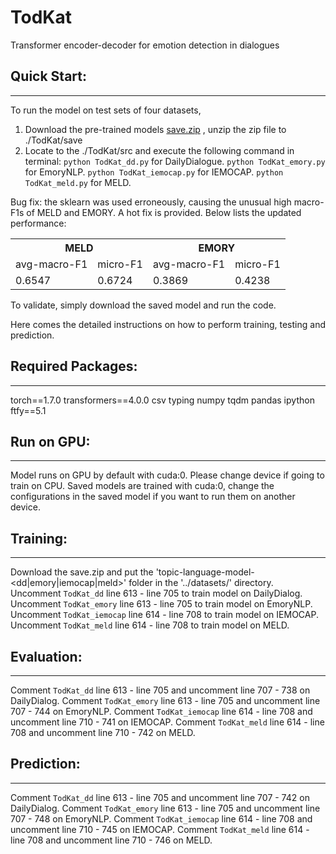 # TodKat
Transformer encoder-decoder for emotion detection in dialogues

## Quick Start:
------------------------------------------------------
To run the model on test sets of four datasets,
1. Download the pre-trained models [save.zip](https://todcatsaves.s3.eu-west-2.amazonaws.com/save.zip) , unzip the zip file to ./TodKat/save
2. Locate to the ./TodKat/src and execute the following command in terminal:
    `python TodKat_dd.py` for DailyDialogue.
    `python TodKat_emory.py` for EmoryNLP.
    `python TodKat_iemocap.py` for IEMOCAP.
    `python TodKat_meld.py` for MELD. 

Bug fix: the sklearn was used erroneously, causing the unusual high macro-F1s of MELD and EMORY. A hot fix is provided. Below lists the updated performance:
<table>
  <tr>
 <th colspan="2">MELD</th>
 <th colspan="2">EMORY</th>
  </tr>
  <tr>
 <td>avg-macro-F1</td>
 <td>micro-F1</td>
  <td>avg-macro-F1</td>
 <td>micro-F1</td>
  </tr>
  <tr>
 <td>0.6547</td>
 <td>0.6724</td>
 <td>0.3869</td>
 <td>0.4238</td>
  </tr>  
</table>

To validate, simply download the saved model and run the code.

Here comes the detailed instructions on how to perform training, testing and prediction.

## Required Packages: 
------------------------------------------------------
torch==1.7.0
transformers==4.0.0
csv
typing
numpy
tqdm
pandas
ipython
ftfy==5.1

## Run on GPU:
------------------------------------------------------
Model runs on GPU by default with cuda:0. Please change device if going to train on CPU. Saved models are trained with cuda:0, change the configurations in the saved model if you want to run them on another device.

## Training:
------------------------------------------------------
Download the save.zip and put the 'topic-language-model-<dd|emory|iemocap|meld>' folder in the '../datasets/' directory. 
Uncomment `TodKat_dd` line 613 - line 705 to train model on DailyDialog.
Uncomment `TodKat_emory` line 613 - line 705 to train model on EmoryNLP.
Uncomment `TodKat_iemocap` line 614 - line 708 to train model on IEMOCAP.
Uncomment `TodKat_meld` line 614 - line 708 to train model on MELD.

## Evaluation:
------------------------------------------------------
Comment `TodKat_dd` line 613 - line 705 and uncomment line 707 - 738 on DailyDialog.
Comment `TodKat_emory` line 613 - line 705 and uncomment line 707 - 744 on EmoryNLP.
Comment `TodKat_iemocap` line 614 - line 708 and uncomment line 710 - 741 on IEMOCAP.
Comment `TodKat_meld` line 614 - line 708 and uncomment line 710 - 742 on MELD.

## Prediction:
------------------------------------------------------
Comment `TodKat_dd` line 613 - line 705 and uncomment line 707 - 742 on DailyDialog.
Comment `TodKat_emory` line 613 - line 705 and uncomment line 707 - 748 on EmoryNLP.
Comment `TodKat_iemocap` line 614 - line 708 and uncomment line 710 - 745 on IEMOCAP.
Comment `TodKat_meld` line 614 - line 708 and uncomment line 710 - 746 on MELD.
